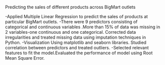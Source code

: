 Predicting the sales of different products across BigMart outlets

-Applied Multiple Linear Regression to predict the sales of products at particular BigMart outlets.
-There were 9 predictors consisting of categorical and continuous variables .More than 15% of 
data was missing in 2 variables-one continuous and one categorical. Corrected data irregularities 
and treated missing data using imputation techniques in Python.
-Visualization Using matplotlib and seaborn libraries. Studied correlation between predictors and treated outliers.
-Selected relevant features to fit the model.Evaluated the performance of model using Root Mean Square 
Error.
